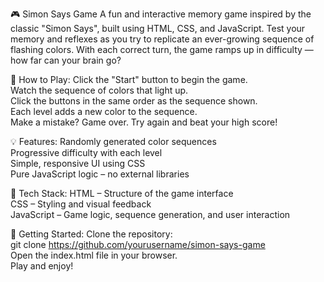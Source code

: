 🎮 Simon Says Game
A fun and interactive memory game inspired by the classic "Simon Says", built using HTML, CSS, and JavaScript.
Test your memory and reflexes as you try to replicate an ever-growing sequence of flashing colors. With each correct turn, the game ramps up in difficulty — how far can your brain go?

🧠 How to Play:
Click the "Start" button to begin the game. <br>
Watch the sequence of colors that light up.<br>
Click the buttons in the same order as the sequence shown.<br>
Each level adds a new color to the sequence.<br>
Make a mistake? Game over. Try again and beat your high score!<br>

💡 Features:
Randomly generated color sequences<br>
Progressive difficulty with each level<br>
Simple, responsive UI using CSS<br>
Pure JavaScript logic – no external libraries<br>

🔧 Tech Stack:
HTML – Structure of the game interface<br>
CSS – Styling and visual feedback<br>
JavaScript – Game logic, sequence generation, and user interaction<br>

📁 Getting Started:
Clone the repository:<br>
git clone https://github.com/yourusername/simon-says-game <br>
Open the index.html file in your browser.<br>
Play and enjoy!<br>



